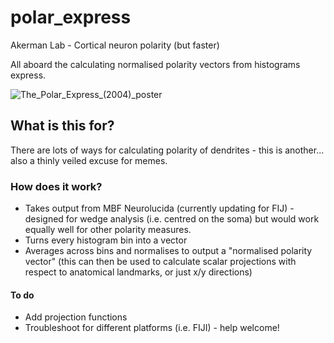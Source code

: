 # polar_express
Akerman Lab - Cortical neuron polarity (but faster)

All aboard the calculating normalised polarity vectors from histograms express.

![The_Polar_Express_(2004)_poster](https://user-images.githubusercontent.com/28899028/106398382-585ef200-640a-11eb-8399-e50aa7a08ae5.jpg)

## What is this for?

There are lots of ways for calculating polarity of dendrites - this is another... also a thinly veiled excuse for memes.

### How does it work? 

* Takes output from MBF Neurolucida (currently updating for FIJ) - designed for wedge analysis (i.e. centred on the soma) but would work equally well for other polarity measures.
* Turns every histogram bin into a vector 
* Averages across bins and normalises to output a "normalised polarity vector" (this can then be used to calculate scalar projections with respect to anatomical landmarks, or just x/y directions)

#### To do

* Add projection functions 
* Troubleshoot for different platforms (i.e. FIJI) - help welcome!
